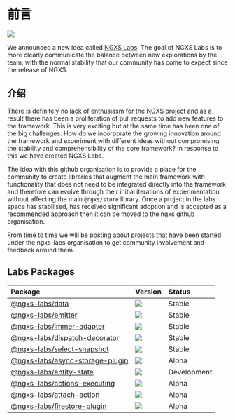# 前言

![](../../.gitbook/assets/ngxs-labs.png)

We announced a new idea called [NGXS Labs](https://github.com/ngxs-labs). The goal of NGXS Labs is to more clearly communicate the balance between new explorations by the team, with the normal stability that our community has come to expect since the release of NGXS.

## 介绍

There is definitely no lack of enthusiasm for the NGXS project and as a result there has been a proliferation of pull requests to add new features to the framework. This is very exciting but at the same time has been one of the big challenges. How do we incorporate the growing innovation around the framework and experiment with different ideas without compromising the stability and comprehensibility of the core framework? In response to this we have created NGXS Labs.

The idea with this github organisation is to provide a place for the community to create libraries that augment the main framework with functionality that does not need to be integrated directly into the framework and therefore can evolve through their initial iterations of experimentation without affecting the main `@ngxs/store` library. Once a project in the labs space has stabilised, has received significant adoption and is accepted as a recommended approach then it can be moved to the ngxs github organisation.

From time to time we will be posting about projects that have been started under the ngxs-labs organisation to get community involvement and feedback around them.

## Labs Packages

| Package | Version | Status |
| :--- | :--- | :--- |
| [@ngxs-labs/data](https://npmjs.com/package/@ngxs-labs/data) | ![](https://img.shields.io/npm/v/%40ngxs-labs%2Fdata/latest.svg) | Stable |
| [@ngxs-labs/emitter](https://npmjs.com/package/@ngxs-labs/emitter) | ![](https://img.shields.io/npm/v/%40ngxs-labs%2Femitter/latest.svg) | Stable |
| [@ngxs-labs/immer-adapter](https://npmjs.com/package/@ngxs-labs/immer-adapter) | ![](https://img.shields.io/npm/v/%40ngxs-labs%2Fimmer-adapter/latest.svg) | Stable |
| [@ngxs-labs/dispatch-decorator](https://npmjs.com/package/@ngxs-labs/dispatch-decorator) | ![](https://img.shields.io/npm/v/%40ngxs-labs%2Fdispatch-decorator/latest.svg) | Stable |
| [@ngxs-labs/select-snapshot](https://npmjs.com/package/@ngxs-labs/select-snapshot) | ![](https://img.shields.io/npm/v/%40ngxs-labs%2Fselect-snapshot/latest.svg) | Stable |
| [@ngxs-labs/async-storage-plugin](https://npmjs.com/package/@ngxs-labs/async-storage-plugin) | ![](https://img.shields.io/npm/v/%40ngxs-labs%2Fasync-storage-plugin/latest.svg) | Alpha |
| [@ngxs-labs/entity-state](https://npmjs.com/package/@ngxs-labs/entity-state) | ![](https://img.shields.io/npm/v/%40ngxs-labs%2Fentity-state/latest.svg) | Development |
| [@ngxs-labs/actions-executing](https://npmjs.com/package/@ngxs-labs/actions-executing) | ![](https://img.shields.io/npm/v/%40ngxs-labs%2Factions-executing/latest.svg) | Alpha |
| [@ngxs-labs/attach-action](https://npmjs.com/package/@ngxs-labs/attach-action) | ![](https://img.shields.io/npm/v/%40ngxs-labs%2Fattach-action/latest.svg) | Alpha |
| [@ngxs-labs/firestore-plugin](https://npmjs.com/package/@ngxs-labs/firestore-plugin) | ![](https://img.shields.io/npm/v/%40ngxs-labs%2Ffirestore-plugin/latest.svg) | Alpha |


